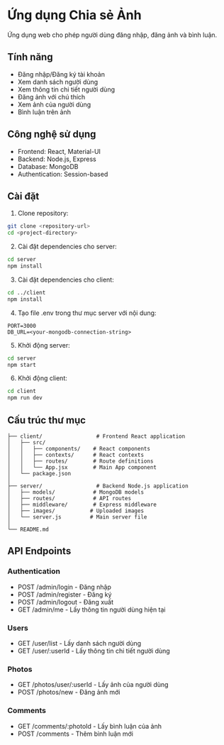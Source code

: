 # Ứng dụng Chia sẻ Ảnh

Ứng dụng web cho phép người dùng đăng nhập, đăng ảnh và bình luận.

## Tính năng

- Đăng nhập/Đăng ký tài khoản
- Xem danh sách người dùng
- Xem thông tin chi tiết người dùng
- Đăng ảnh với chú thích
- Xem ảnh của người dùng
- Bình luận trên ảnh

## Công nghệ sử dụng

- Frontend: React, Material-UI
- Backend: Node.js, Express
- Database: MongoDB
- Authentication: Session-based

## Cài đặt

1. Clone repository:
```bash
git clone <repository-url>
cd <project-directory>
```

2. Cài đặt dependencies cho server:
```bash
cd server
npm install
```

3. Cài đặt dependencies cho client:
```bash
cd ../client
npm install
```

4. Tạo file .env trong thư mục server với nội dung:
```
PORT=3000
DB_URL=<your-mongodb-connection-string>
```

5. Khởi động server:
```bash
cd server
npm start
```

6. Khởi động client:
```bash
cd client
npm run dev
```

## Cấu trúc thư mục

```
├── client/                 # Frontend React application
│   ├── src/
│   │   ├── components/    # React components
│   │   ├── contexts/      # React contexts
│   │   ├── routes/        # Route definitions
│   │   └── App.jsx        # Main App component
│   └── package.json
│
├── server/                 # Backend Node.js application
│   ├── models/            # MongoDB models
│   ├── routes/            # API routes
│   ├── middleware/        # Express middleware
│   ├── images/           # Uploaded images
│   └── server.js         # Main server file
│
└── README.md
```

## API Endpoints

### Authentication
- POST /admin/login - Đăng nhập
- POST /admin/register - Đăng ký
- POST /admin/logout - Đăng xuất
- GET /admin/me - Lấy thông tin người dùng hiện tại

### Users
- GET /user/list - Lấy danh sách người dùng
- GET /user/:userId - Lấy thông tin chi tiết người dùng

### Photos
- GET /photos/user/:userId - Lấy ảnh của người dùng
- POST /photos/new - Đăng ảnh mới

### Comments
- GET /comments/:photoId - Lấy bình luận của ảnh
- POST /comments - Thêm bình luận mới 
